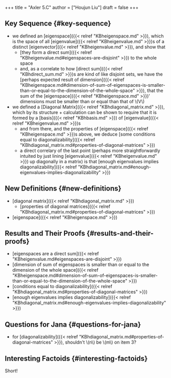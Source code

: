 +++
title = "Axler 5.C"
author = ["Houjun Liu"]
draft = false
+++

## Key Sequence {#key-sequence}

-   we defined an [eigenspace]({{< relref "KBheigenspace.md" >}}), which is the space of all [eigenvalue]({{< relref "KBheigenvalue.md" >}})s of a distinct [eigenvector]({{< relref "KBheigenvalue.md" >}}), and show that
    -   [they form a direct sum]({{< relref "KBheigenvalue.md#eigenspaces-are-disjoint" >}}) to the whole space
    -   and, as a correlate to how [direct sum]({{< relref "KBhdirect_sum.md" >}})s are kind of like disjoint sets, we have the [perhaps expected result of dimension]({{< relref "KBheigenspace.md#dimension-of-sum-of-eigenspaces-is-smaller-than-or-equal-to-the-dimension-of-the-whole-space" >}}), that the sum of the [eigenspace]({{< relref "KBheigenspace.md" >}})' dimensions must be smaller than or equal than that of \\(V\\)
-   we defined a [Diagonal Matrix]({{< relref "KBhdiagonal_matrix.md" >}}), which by its structure + calculation can be shown to require that it is formed by a [basis]({{< relref "KBhbasis.md" >}}) of [eigenvalue]({{< relref "KBheigenvalue.md" >}})s
    -   and from there, and the properties of [eigenspace]({{< relref "KBheigenspace.md" >}})s above, we deduce [some conditions equal to diagonalizability]({{< relref "KBhdiagonal_matrix.md#properties-of-diagonal-matrices" >}})
    -   a direct correlary of the last point (perhaps more straightforwardly intuited by just lining [eigenvalue]({{< relref "KBheigenvalue.md" >}}) up diagonally in a matrix) is that [enough eigenvalues implies diagonalizability]({{< relref "KBhdiagonal_matrix.md#enough-eigenvalues-implies-diagonalizability" >}})


## New Definitions {#new-definitions}

-   [diagonal matrix]({{< relref "KBhdiagonal_matrix.md" >}})
    -   [properties of diagonal matrices]({{< relref "KBhdiagonal_matrix.md#properties-of-diagonal-matrices" >}})
-   [eigenspace]({{< relref "KBheigenspace.md" >}})


## Results and Their Proofs {#results-and-their-proofs}

-   [eigenspaces are a direct sum]({{< relref "KBheigenvalue.md#eigenspaces-are-disjoint" >}})
-   [dimension of sum of eigenspaces is smaller than or equal to the dimension of the whole space]({{< relref "KBheigenspace.md#dimension-of-sum-of-eigenspaces-is-smaller-than-or-equal-to-the-dimension-of-the-whole-space" >}})
-   [conditions equal to diagonalizability]({{< relref "KBhdiagonal_matrix.md#properties-of-diagonal-matrices" >}})
-   [enough eigenvalues implies diagonalizability]({{< relref "KBhdiagonal_matrix.md#enough-eigenvalues-implies-diagonalizability" >}})


## Questions for Jana {#questions-for-jana}

-   for [diagonalizability]({{< relref "KBhdiagonal_matrix.md#properties-of-diagonal-matrices" >}}), shouldn't \\(n\\) be \\(m\\) on item 3?


## Interesting Factoids {#interesting-factoids}

Short!

